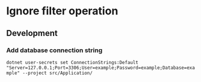 # Ignore filter operation

## Development

### Add database connection string

`dotnet user-secrets set ConnectionStrings:Default "Server=127.0.0.1;Port=3306;User=example;Password=example;Database=example" --project src/Application/`
